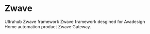# Zwave
Ultrahub Zwave framework
Zwave framework desgined for Avadesign Home automation product Zwave Gateway.
